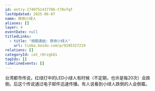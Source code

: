 ```yaml
---
id: entry-1749751437786-t70xfqf
lastUpdated: 2025-06-07
name: 跌倒小绿人
aliases: []
layer: 4
eventDate: null
titledLinks:
  - title: "相關連結: 跌倒小绿人"
    url: tieba.baidu.com/p/9185327219
relations: []
categoryId: cat_r0rzgkOi
tagIds: []
timelineEvents: []
---
```

台湾都市传说，红绿灯中的LED小绿人有时候（不定期，也许是每20次）会跌倒。后这个传说通过电子邮件迅速传播。有人说看到小绿人跌倒的人会倒霉。
